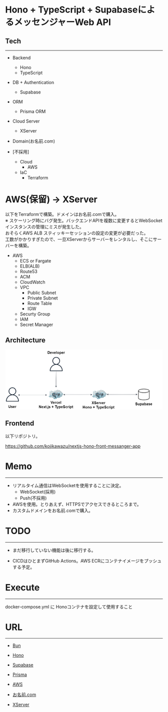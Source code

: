 # Hono + TypeScript + SupabaseによるメッセンジャーWeb API

## Tech
---

- Backend
  - Hono
  - TypeScript
- DB + Authentication
  - Supabase
- ORM
  - Prisma ORM
- Cloud Server
  - XServer
- Domain(お名前.com)

- [不採用]
  - Cloud
    - AWS
  - IaC
    - Terraform

# AWS(保留) → XServer

以下をTerraformで構築。ドメインはお名前.comで購入。<br>
※ スケーリング時にバグ発生。バックエンドAPIを複数に変更するとWebSocketインスタンスの管理にミスが発生した。<br>
   おそらくAWS ALB スティッキーセッションの設定の変更が必要だった。<br>
   工数がかかりすぎたので、一旦XServerからサーバーをレンタルし、そこにサーバーを構築。<br>

- AWS
  - ECS or Fargate
  - ELB(ALB)
  - Route53
  - ACM
  - CloudWatch
  - VPC
    - Public Subnet
    - Private Subnet
    - Route Table
    - IGW
  - Securty Group
  - IAM
  - Secret Manager

## Architecture

![アーキテクチャー](./drawio/messenger-back.drawio.png)

## Frontend

以下リポジトリ。

https://github.com/kojikawazu/nextjs-hono-front-messanger-app

# Memo
---

- リアルタイム通信はWebSocketを使用することに決定。
  - WebSocket(採用)
  - Push(不採用)
- AWSを使用。とりあえず、HTTPSでアクセスできるところまで。
- カスタムドメインをお名前.comで購入。

# TODO
---

- まだ移行していない機能は後に移行する。

- CICDはひとまずGitHub Actions。AWS ECRにコンテナイメージをプッシュする予定。

# Execute
---

docker-compose.yml に Honoコンテナを設定して使用すること

# URL
---

- [Bun](https://bun.sh/guides/ecosystem/nextjs)

- [Hono](https://hono.dev/getting-started/basic)

- [Supabase](https://supabase.com)

- [Prisma](https://www.prisma.io)

- [AWS](https://aws.amazon.com/jp/console/)

- [お名前.com](https://cp.onamae.ne.jp/login)

- [XServer](https://www.xserver.ne.jp/)